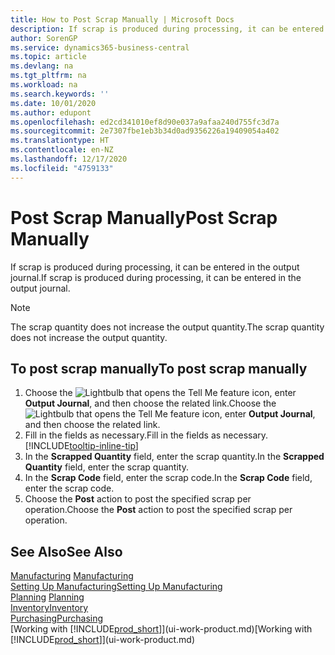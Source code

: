 ```yaml
---
title: How to Post Scrap Manually | Microsoft Docs
description: If scrap is produced during processing, it can be entered in the output journal. Note that the scrap quantity does not increase the output quantity.
author: SorenGP
ms.service: dynamics365-business-central
ms.topic: article
ms.devlang: na
ms.tgt_pltfrm: na
ms.workload: na
ms.search.keywords: ''
ms.date: 10/01/2020
ms.author: edupont
ms.openlocfilehash: ed2cd341010ef8d90e037a9afaa240d755fc3d7a
ms.sourcegitcommit: 2e7307fbe1eb3b34d0ad9356226a19409054a402
ms.translationtype: HT
ms.contentlocale: en-NZ
ms.lasthandoff: 12/17/2020
ms.locfileid: "4759133"
---
```

# <a name="post-scrap-manually"></a><span data-ttu-id="09d14-104">Post Scrap Manually</span><span class="sxs-lookup"><span data-stu-id="09d14-104">Post Scrap Manually</span></span>
<span data-ttu-id="09d14-105">If scrap is produced during processing, it can be entered in the output journal.</span><span class="sxs-lookup"><span data-stu-id="09d14-105">If scrap is produced during processing, it can be entered in the output journal.</span></span> 

> [!NOTE]
> <span data-ttu-id="09d14-106">The scrap quantity does not increase the output quantity.</span><span class="sxs-lookup"><span data-stu-id="09d14-106">The scrap quantity does not increase the output quantity.</span></span>  

## <a name="to-post-scrap-manually"></a><span data-ttu-id="09d14-107">To post scrap manually</span><span class="sxs-lookup"><span data-stu-id="09d14-107">To post scrap manually</span></span>  
1. <span data-ttu-id="09d14-108">Choose the ![Lightbulb that opens the Tell Me feature](media/ui-search/search_small.png "Tell me what you want to do") icon, enter **Output Journal**, and then choose the related link.</span><span class="sxs-lookup"><span data-stu-id="09d14-108">Choose the ![Lightbulb that opens the Tell Me feature](media/ui-search/search_small.png "Tell me what you want to do") icon, enter **Output Journal**, and then choose the related link.</span></span>  
2. <span data-ttu-id="09d14-109">Fill in the fields as necessary.</span><span class="sxs-lookup"><span data-stu-id="09d14-109">Fill in the fields as necessary.</span></span> [!INCLUDE[tooltip-inline-tip](includes/tooltip-inline-tip_md.md)]  
3. <span data-ttu-id="09d14-110">In the **Scrapped Quantity** field, enter the scrap quantity.</span><span class="sxs-lookup"><span data-stu-id="09d14-110">In the **Scrapped Quantity** field, enter the scrap quantity.</span></span>  
4. <span data-ttu-id="09d14-111">In the **Scrap Code** field, enter the scrap code.</span><span class="sxs-lookup"><span data-stu-id="09d14-111">In the **Scrap Code** field, enter the scrap code.</span></span>  
5. <span data-ttu-id="09d14-112">Choose the **Post** action to post the specified scrap per operation.</span><span class="sxs-lookup"><span data-stu-id="09d14-112">Choose the **Post** action to post the specified scrap per operation.</span></span>  

## <a name="see-also"></a><span data-ttu-id="09d14-113">See Also</span><span class="sxs-lookup"><span data-stu-id="09d14-113">See Also</span></span>  
<span data-ttu-id="09d14-114">[Manufacturing](production-manage-manufacturing.md)  </span><span class="sxs-lookup"><span data-stu-id="09d14-114">[Manufacturing](production-manage-manufacturing.md)  </span></span>  
[<span data-ttu-id="09d14-115">Setting Up Manufacturing</span><span class="sxs-lookup"><span data-stu-id="09d14-115">Setting Up Manufacturing</span></span>](production-configure-production-processes.md)  
<span data-ttu-id="09d14-116">[Planning](production-planning.md)    </span><span class="sxs-lookup"><span data-stu-id="09d14-116">[Planning](production-planning.md)    </span></span>  
[<span data-ttu-id="09d14-117">Inventory</span><span class="sxs-lookup"><span data-stu-id="09d14-117">Inventory</span></span>](inventory-manage-inventory.md)  
[<span data-ttu-id="09d14-118">Purchasing</span><span class="sxs-lookup"><span data-stu-id="09d14-118">Purchasing</span></span>](purchasing-manage-purchasing.md)  
<span data-ttu-id="09d14-119">[Working with [!INCLUDE[prod_short](includes/prod_short.md)]](ui-work-product.md)</span><span class="sxs-lookup"><span data-stu-id="09d14-119">[Working with [!INCLUDE[prod_short](includes/prod_short.md)]](ui-work-product.md)</span></span>
